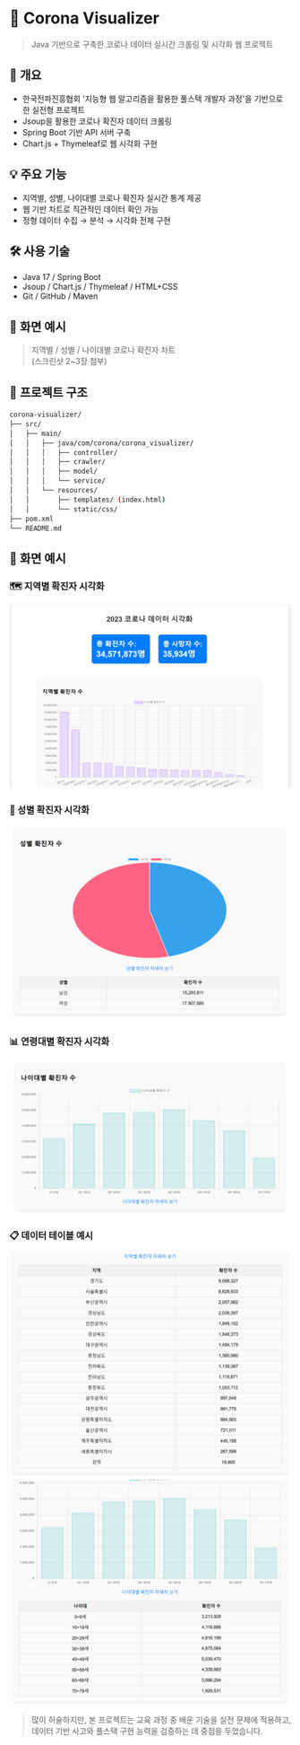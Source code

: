 # 🦠 Corona Visualizer
> Java 기반으로 구축한 코로나 데이터 실시간 크롤링 및 시각화 웹 프로젝트

## 📌 개요
- 한국전파진흥협회 '지능형 웹 알고리즘을 활용한 풀스택 개발자 과정'을 기반으로 한 실전형 프로젝트
- Jsoup을 활용한 코로나 확진자 데이터 크롤링
- Spring Boot 기반 API 서버 구축
- Chart.js + Thymeleaf로 웹 시각화 구현

## 💡 주요 기능
- 지역별, 성별, 나이대별 코로나 확진자 실시간 통계 제공
- 웹 기반 차트로 직관적인 데이터 확인 가능
- 정형 데이터 수집 → 분석 → 시각화 전체 구현

## 🛠 사용 기술
- Java 17 / Spring Boot
- Jsoup / Chart.js / Thymeleaf / HTML+CSS
- Git / GitHub / Maven

## 📸 화면 예시
> 지역별 / 성별 / 나이대별 코로나 확진자 차트  
(스크린샷 2~3장 첨부)

## 📁 프로젝트 구조
```bash
corona-visualizer/
├── src/
│   ├── main/
│   │   ├── java/com/corona/corona_visualizer/
│   │   │   ├── controller/
│   │   │   ├── crawler/
│   │   │   ├── model/
│   │   │   └── service/
│   │   └── resources/
│   │       ├── templates/ (index.html)
│   │       └── static/css/
├── pom.xml
└── README.md
```

## 📸 화면 예시

### 🗺️ 지역별 확진자 시각화
![지역별](img/지역별확진자수1.png)

### 🧍 성별 확진자 시각화
![성별](img/성별확진자수.png)

### 📊 연령대별 확진자 시각화
![연령대](img/나이대별확진자수1.png)

### 📋 데이터 테이블 예시
![테이블1](img/지역별확진자수2.png)
![테이블2](img/나이대별확진자수2.png)


> 많이 허술하지만, 본 프로젝트는 교육 과정 중 배운 기술을 실전 문제에 적용하고, 데이터 기반 사고와 풀스택 구현 능력을 검증하는 데 중점을 두었습니다.
